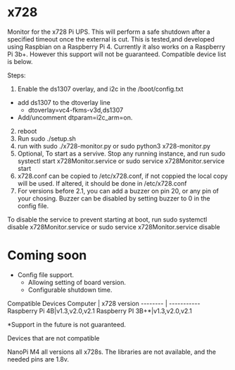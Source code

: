 # x728
Monitor for the x728 Pi UPS.
This will perform a safe shutdown after a specified timeout once the external is cut.
This is tested,and developed using Raspbian on a Raspberry Pi 4.
Currently it also works on a Raspberry Pi 3b+.  However this support will not be guaranteed.
Compatible device list is below.

Steps:
1.  Enable the ds1307 overlay, and i2c in the /boot/config.txt
  * add ds1307 to the dtoverlay line
    * dtoverlay=vc4-fkms-v3d,ds1307
  * Add/uncomment dtparam=i2c_arm=on.
2. reboot
3. Run sudo ./setup.sh
4. run with sudo ./x728-monitor.py or sudo python3 x728-monitor.py
5. Optional,  To start as a servive.  Stop any running instance, and run
  sudo systectl start x728Monitor.service
  or
  sudo service x728Monitor.service start
6. x728.conf can be copied to /etc/x728.conf, if not coppied the local copy will be used.  If altered, it should be done in /etc/x728.conf
7. For versions before 2.1, you can add a buzzer on pin 20, or any pin of your chosing.  Buzzer can be disabled by setting buzzer to 0 in the config file.

To disable the service to prevent starting at boot, run
  sudo systemctl disable x728Monitor.service
  or
  sudo service x728Monitor.service disable



# Coming soon
* Config file support.
  * Allowing setting of board version.
  * Configurable shutdown time.


Compatible Devices
Computer | x728 version
-------- | -----------
Raspberry Pi 4B|v1.3,v2.0,v2.1
Raspberry PI 3B+*|v1.3,v2.0,v2.1

*Support in the future is not guaranteed.

Devices that are not compatible

NanoPi M4 all versions all x728s.
The libraries are not available, and the needed pins are 1.8v.
